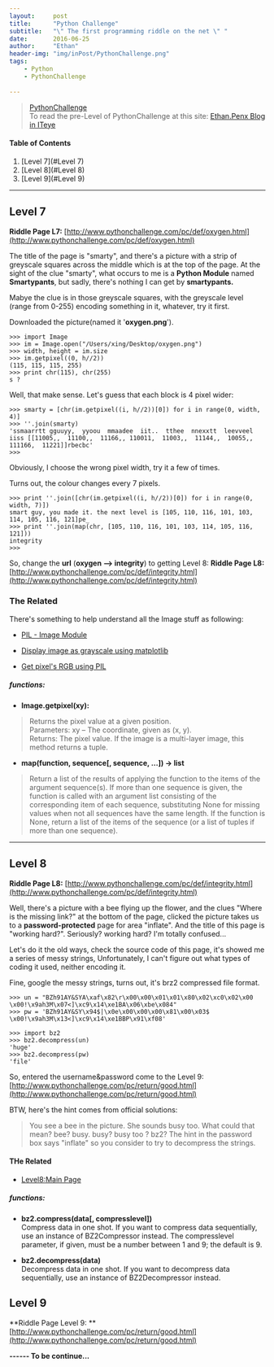 ```yaml
---
layout:     post
title:      "Python Challenge"
subtitle:   "\" The first programming riddle on the net \" "
date:       2016-06-25
author:     "Ethan"
header-img: "img/inPost/PythonChallenge.png"
tags:
    - Python
    - PythonChallenge
    
---
```


> [PythonChallenge](http://www.pythonchallenge.com/)  
> To read the pre-Level of PythonChallenge at this site: [Ethan.Penx Blog in ITeye](http://jnstar.iteye.com/admin/blogs/2214796) 

#### Table of Contents
1. [Level 7](#Level 7)
2. [Level 8](#Level 8)
3. [Level 9](#Level 9)

---

<p id="Level 7"></p>

## Level 7  

**Riddle Page L7:** [http://www.pythonchallenge.com/pc/def/oxygen.html](http://www.pythonchallenge.com/pc/def/oxygen.html) 

The title of the page is "smarty", and there's a picture  with a strip of greyscale squares across the middle which is at the top of the page. At the sight of the clue "smarty", what occurs to me is a **Python Module** named **Smartypants**, but sadly, there's nothing I can get by **smartypants.**

Mabye the clue is in those greyscale squares, with the greyscale level (range from 0-255) encoding something in it, whatever, try it first.

Downloaded the picture(named it '**oxygen.png**').

	>>> import Image
	>>> im = Image.open("/Users/xing/Desktop/oxygen.png")
	>>> width, height = im.size
	>>> im.getpixel((0, h//2))
	(115, 115, 115, 255)
	>>> print chr(115), chr(255)
	s ?

Well, that make sense. Let's guess that each block is 4 pixel wider:

	>>> smarty = [chr(im.getpixel((i, h//2))[0]) for i in range(0, width, 4)]
	>>> ''.join(smarty)
	'ssmaarrtt gguuyy,  yyoou  mmaadee  iit..  tthee  nnexxtt  leevveel  iiss [[11005,,  11100,,  11166,, 110011,  11003,,  11144,,  10055,, 111166,  11221]]rbecbc'
	>>> 

Obviously, I choose the wrong pixel width, try it a few of times.

Turns out, the colour changes every 7 pixels.
	
	>>> print ''.join([chr(im.getpixel((i, h//2))[0]) for i in range(0, width, 7)])
	smart guy, you made it. the next level is [105, 110, 116, 101, 103, 114, 105, 116, 121]pe_
	>>> print ''.join(map(chr, [105, 110, 116, 101, 103, 114, 105, 116, 121]))
	integrity
	>>> 

So, change the **url** (**oxygen --> integrity**) to getting Level 8:
**Riddle Page L8:** [http://www.pythonchallenge.com/pc/def/integrity.html](http://www.pythonchallenge.com/pc/def/integrity.html)

### The Related

There's something to help understand all the Image stuff as following:

* [PIL - Image Module](http://pillow.readthedocs.io/en/3.2.x/reference/Image.html)

* [Display image as grayscale using matplotlib](http://stackoverflow.com/questions/3823752/display-image-as-grayscale-using-matplotlib)

* [Get pixel's RGB using PIL](http://stackoverflow.com/questions/11064786/get-pixels-rgb-using-pil)

##### functions:

* **Image.getpixel(xy):**  
>	Returns the pixel value at a given position.  
Parameters:	xy – The coordinate, given as (x, y).  
Returns:	The pixel value. If the image is a multi-layer image, this method returns a tuple.


* **map(function, sequence[, sequence, ...]) -> list**   
> 	Return a list of the results of applying the function to the items of
    the argument sequence(s).  If more than one sequence is given, the
    function is called with an argument list consisting of the corresponding
    item of each sequence, substituting None for missing values when not all
    sequences have the same length.  If the function is None, return a list of the items of the sequence (or a list of tuples if more than one sequence).

---




<p id="Level 8"></p>

## Level 8



**Riddle Page L8:** [http://www.pythonchallenge.com/pc/def/integrity.html](http://www.pythonchallenge.com/pc/def/integrity.html)

Well, there's a picture with a bee flying up the flower, and the clues "Where is the missing link?" at the bottom of the page, clicked the picture takes us to a **password-protected** page for area "inflate". And the title of this page is "working hard?".  Seriously? working hard? I'm totally confused...

Let's do it the old ways, check the source code of this page, it's showed me a series of messy strings, Unfortunately, I can't figure out what types of coding it used, neither encoding it.

Fine, google the messy strings, turns out, it's brz2 compressed file format. 
	
	>>> un = "BZh91AY&SYA\xaf\x82\r\x00\x00\x01\x01\x80\x02\xc0\x02\x00 \x00!\x9ah3M\x07<]\xc9\x14\xe1BA\x06\xbe\x084"
	>>> pw = 'BZh91AY&SY\x94$|\x0e\x00\x00\x00\x81\x00\x03$ \x00!\x9ah3M\x13<]\xc9\x14\xe1BBP\x91\xf08'
	
	>>> import bz2
	>>> bz2.decompress(un)
	'huge'
	>>> bz2.decompress(pw)
	'file'
	
So, entered the username&password come to the Level 9: [http://www.pythonchallenge.com/pc/return/good.html](http://www.pythonchallenge.com/pc/return/good.html)


BTW, here's the hint comes from official solutions:

> You see a bee in the picture. She sounds busy too. What could that mean?
bee? busy. busy? busy too ? bz2?
The hint in the password box says "inflate" so you consider to try to decompress the strings.


#### THe Related


* [Level8:Main Page
](http://wiki.pythonchallenge.com/index.php?title=Level8:Main_Page)

##### functions: 

* **bz2.compress(data[, compresslevel])**  
Compress data in one shot. If you want to compress data sequentially, use an instance of BZ2Compressor instead. The compresslevel parameter, if given, must be a number between 1 and 9; the default is 9.

* **bz2.decompress(data)**  
Decompress data in one shot. If you want to decompress data sequentially, use an instance of BZ2Decompressor instead.



<p id="Level 9"></p>

## Level 9

**Riddle Page Level 9: **[http://www.pythonchallenge.com/pc/return/good.html](http://www.pythonchallenge.com/pc/return/good.html)






 **------ To be continue...**

 